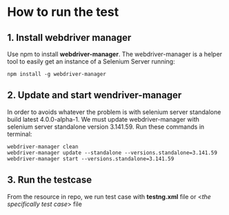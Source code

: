 # How to run the test
## 1. Install webdriver manager
Use npm to install **webdriver-manager**. The webdriver-manager is a helper tool to easily get an instance of a Selenium Server running:
```
npm install -g webdriver-manager
```

## 2. Update and start wendriver-manager
In order to avoids whatever the problem is with selenium server standalone build latest 4.0.0-alpha-1. We must update webdriver-manager with selenium server standalone version 3.141.59. Run these commands in terminal:
```
webdriver-manager clean
webdriver-manager update --standalone --versions.standalone=3.141.59
webdriver-manager start --versions.standalone=3.141.59
```

## 3. Run the testcase
From the resource in repo, we run test case with **testng.xml** file or <*the specifically test case*> file
